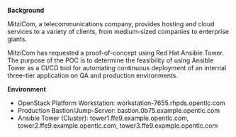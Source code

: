 **Background**

MitziCom, a telecommunications company, provides hosting and cloud services to a variety of clients, from medium-sized companies to enterprise giants.

MitziCom has requested a proof-of-concept using Red Hat Ansible Tower. The purpose of the POC is to determine the feasibility of using Ansible Tower as a CI/CD tool for automating continuous deployment of an internal three-tier application on QA and production environments.

**Environment**

- OpenStack Platform Workstation: workstation-7655.rhpds.opentlc.com
- Production Bastion/Jump-Server: bastion.0b75.example.opentlc.com
- Ansible Tower (Cluster): tower1.ffe9.example.opentlc.com, tower2.ffe9.example.opentlc.com, tower3.ffe9.example.opentlc.com
